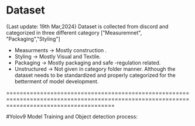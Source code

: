 # Dataset 
{Last update: 19th Mar,2024}
Dataset is collected from discord and categorized in three different category ["Measuremnet", "Packaging","Styling"]
  - Measurments -> Mostly construction .
  - Styling -> Mostly Visual and Textile.
  - Packaging -> Mostly packaging and safe -regulation related.
  - Unstructured -> Not given in category folder manner.
Although the dataset needs to be standardized and properly categorized for the betterment of model development.

============================================================================================================================================

#Yolov9 Model Training and Object detection process:
